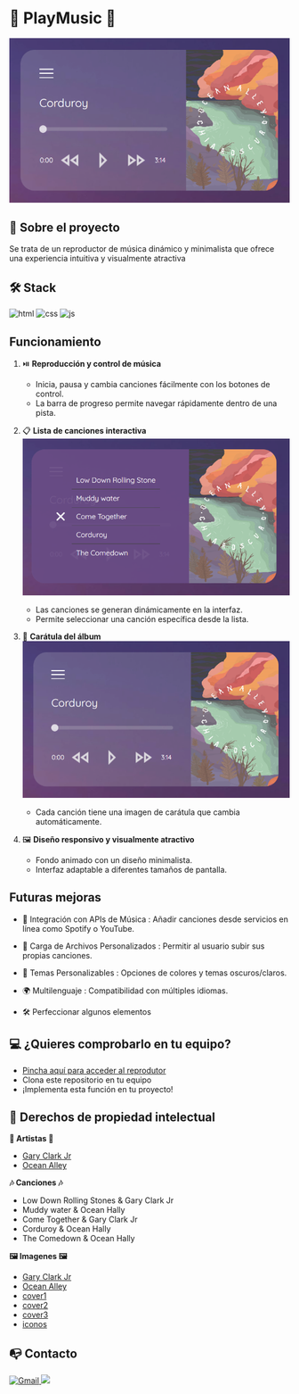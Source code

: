 # 🎸 PlayMusic 🎸

![Imagen de la aplicación convirtiendo de Celsius a Fahrenheit](./img/Captura1.png)

## 📜 Sobre el proyecto 

Se trata de un reproductor de música dinámico y minimalista que ofrece una experiencia intuitiva y visualmente atractiva 

## 🛠️ Stack 

![html](https://img.shields.io/badge/html5-orange?logo=html5) ![css](https://img.shields.io/badge/CSS3-blue?logo=CSS3) ![js](https://img.shields.io/badge/JavaScript-yellow?logo=JavaScript) 

## Funcionamiento

1. ⏯️ **Reproducción y control de música**  
   - Inicia, pausa y cambia canciones fácilmente con los botones de control.
   - La barra de progreso permite navegar rápidamente dentro de una pista.

2. 📋 **Lista de canciones interactiva**   
![Imagen de la aplicación convirtiendo de Celsius a Fahrenheit](./img/Captura2.png)
   - Las canciones se generan dinámicamente en la interfaz.
   - Permite seleccionar una canción específica desde la lista.

3. 🎴 **Carátula del álbum** 
![Imagen de la aplicación convirtiendo de Celsius a Fahrenheit](./img/Captura1.png)
   - Cada canción tiene una imagen de carátula que cambia automáticamente.

4. 🖼️ **Diseño responsivo y visualmente atractivo** 
   - Fondo animado con un diseño minimalista.
   - Interfaz adaptable a diferentes tamaños de pantalla.

## Futuras mejoras 

- 🚀 Integración con APIs de Música : Añadir canciones desde servicios en línea como Spotify o YouTube.

- 📂 Carga de Archivos Personalizados : Permitir al usuario subir sus propias canciones.

- 🎨 Temas Personalizables : Opciones de colores y temas oscuros/claros.

- 🌍 Multilenguaje : Compatibilidad con múltiples idiomas.

- 🛠️ Perfeccionar algunos elementos

## 💻 ¿Quieres comprobarlo en tu equipo? 

- [Pincha aquí para acceder al reprodutor](https://abrahamgalvezv.github.io/PlayMusic/)
- Clona este repositorio en tu equipo
- ¡Implementa esta función en tu proyecto! 

## 💼 Derechos de propiedad intelectual

**🎤 Artistas 🎤**

- [Gary Clark Jr](https://open.spotify.com/intl-es/artist/01aC2ikO4Xgb2LUpf9JfKp) 
- [Ocean Alley](https://open.spotify.com/intl-es/artist/18lpwfiys4GtdHWNUu9qQr)

**🎶 Canciones 🎶**

- Low Down Rolling Stones & Gary Clark Jr
- Muddy water & Ocean Hally
- Come Together & Gary Clark Jr
- Corduroy & Ocean Hally
- The Comedown & Ocean Hally 

**🖼️ Imagenes 🖼️**

- [Gary Clark Jr](https://www.instagram.com/garyclarkjr/?hl=es)
- [Ocean Alley](https://whenthehornblows.com/content/2023/7/3/live-review-ocean-alley-troxy-london-30062023)
- [cover1](https://pixabay.com/es/illustrations/instrumento-m%C3%BAsica-guitarra-musical-3888684/)
- [cover2](https://pixabay.com/es/illustrations/guitarra-instrumento-m%C3%BAsica-8343666/)
- [cover3](https://pixabay.com/es/illustrations/ai-generado-ni%C3%B1a-cantante-concierto-8586140/)
- [iconos](https://iconos8.es/)


## 📭 Contacto 

<a href="mailto:abraham.galvez.vives@gmail.com">
  <img src="https://img.shields.io/badge/Gmail-C6362C?style=for-the-badge&logo=gmail&logoColor=white" alt="Gmail" target="_blank" />
</a>
<a href="https://www.linkedin.com/in/abraham-galvez-vives/" target="_blank"><img src="https://img.shields.io/badge/-LinkedIn-%230077B5?style=for-the-badge&logo=linkedin&logoColor=white" target="_blank"></a> 
</p>